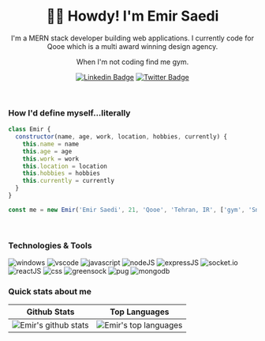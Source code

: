 <h1 align="center">🐱‍👤 Howdy! I'm Emir Saedi</h1>

<p align="center">
I'm a MERN stack developer building web applications. I currently code for Qooe which is a multi award winning design agency.
</p>

<p align="center">When I'm not coding find me gym.</p>

<div align="center">

[![Linkedin Badge](https://img.shields.io/badge/-emirsaedi-0077b5?style=flat-square&logo=Linkedin&logoColor=white&link=https://www.linkedin.com/in/emirsaedi/)](https://www.linkedin.com/in/emirsaedi/)
[![Twitter Badge](https://img.shields.io/badge/-@syrashid-1da1f2?style=flat-square&label&logo=Twitter&logoColor=white&link=https://twitter.com/emirsaedi)](https://twitter.com/emirsaedi)

</div>

<br />

### How I'd define myself...literally

```js
class Emir {
  constructor(name, age, work, location, hobbies, currently) {
    this.name = name
    this.age = age
    this.work = work
    this.location = location
    this.hobbies = hobbies
    this.currently = currently
  }
}

const me = new Emir('Emir Saedi', 21, 'Qooe', 'Tehran, IR', ['gym', 'Snooker'], { studying: ['Deep JavaScript', 'NodeJS', '3D stuff on web'] })
```

<br />

### Technologies & Tools

![windows](https://img.shields.io/badge/OS-Windows-informational?style=flat-square&logo=windows&logoColor=white&color=fd5c63)
![vscode](https://img.shields.io/badge/Editor-VsCode-informational?style=flat-square&logo=visual-studio-code&logoColor=white&color=fd5c63)
![javascript](https://img.shields.io/badge/Code-JavaScript-informational?style=flat-square&logo=javascript&logoColor=white&color=fd5c63)
![nodeJS](https://img.shields.io/badge/Code-NodeJS-informational?style=flat-square&logo=node.js&logoColor=white&color=fd5c63)
![expressJS](https://img.shields.io/badge/Code-ExpressJS-informational?style=flat-square&logo=express&logoColor=white&color=fd5c63)
![socket.io](https://img.shields.io/badge/Code-Socket.io-informational?style=flat-square&logo=Socket.io&logoColor=white&color=fd5c63)
![reactJS](https://img.shields.io/badge/Code-ReactJS-informational?style=flat-square&logo=react&logoColor=white&color=fd5c63)
![css](https://img.shields.io/badge/Code-CSS-informational?style=flat-square&logo=CSS3&logoColor=white&color=fd5c63)
![greensock](https://img.shields.io/badge/Code-GreenSock-informational?style=flat-square&logo=GreenSock&logoColor=white&color=fd5c63)
![pug](https://img.shields.io/badge/Code-Pug-informational?style=flat-square&logo=Pug&logoColor=white&color=fd5c63)
![mongodb](https://img.shields.io/badge/Tools-MongoDB-informational?style=flat-square&logo=mongodb&logoColor=white&color=fd5c63)

### Quick stats about me

| Github Stats                                                                                                                                                                                    | Top Languages                                                                                                                                                                                                              |
| ----------------------------------------------------------------------------------------------------------------------------------------------------------------------------------------------- | -------------------------------------------------------------------------------------------------------------------------------------------------------------------------------------------------------------------------- |
| ![Emir's github stats](https://github-readme-stats.vercel.app/api?username=emirsaedi&show_icons=true&title_color=fd5c63&icon_color=fd5c63&text_color=9f9f9f&bg_color=151515&count_private=true) | ![Emir's top languages](https://github-readme-stats.vercel.app/api/top-langs/?username=emirsaedi&show_icons=true&title_color=fd5c63&icon_color=fd5c63&text_color=9f9f9f&bg_color=151515&count_private=true&layout=compact) |
